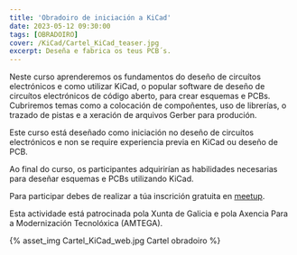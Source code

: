 ```yaml
---
title: 'Obradoiro de iniciación a KiCad'
date: 2023-05-12 09:30:00
tags: [OBRADOIRO]
cover: /KiCad/Cartel_KiCad_teaser.jpg
excerpt: Deseña e fabrica os teus PCB´s.
---
```


Neste curso aprenderemos os fundamentos do deseño de circuítos electrónicos e como utilizar KiCad, o popular software de deseño de circuítos electrónicos de código aberto, para crear esquemas e PCBs. Cubriremos temas como a colocación de compoñentes, uso de librerías, o trazado de pistas e a xeración de arquivos Gerber para produción.

Este curso está deseñado como iniciación no deseño de circuítos electrónicos e non se require experiencia previa en KiCad ou deseño de PCB. 

Ao final do curso, os participantes adquirirían as habilidades necesarias para deseñar esquemas e PCBs utilizando KiCad.

Para participar debes de realizar a túa inscrición gratuita en [meetup](https://www.meetup.com/es-ES/aindustriosa/events/293263665/).

Esta actividade está patrocinada pola Xunta de Galicia e pola Axencia Para a Modernización Tecnolóxica (AMTEGA).


{% asset_img Cartel_KiCad_web.jpg Cartel obradoiro %}
